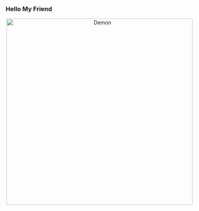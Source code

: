 ### Hello My Friend
  
 

<p align="center">
  <img src="https://static.hentai-gif-anime.com/upload/20170614/28/57091/detail.gif" width="500" height="500" alt="Demon">
</p>
